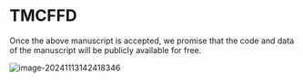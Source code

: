 # TMCFFD

Once the above manuscript is accepted, we promise that the code and data of the manuscript will be publicly available for free.

![image-20241113142418346](https://rainbowdj-1311333461.cos.ap-guangzhou.myqcloud.com/obsidian/research/image-20241113142418346.png)

